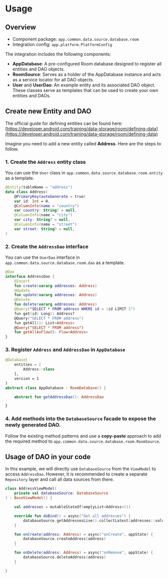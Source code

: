 # Usage

## Overview

- Component package: `app.common.data.source.database.room`
- Integration config: `app.platform.PlatformConfig`

The integration includes the following components:

- **AppDatabase**: A pre-configured Room database designed to register all entities and DAO objects.
- **RoomSource**: Serves as a holder of the AppDatabase instance and acts as a service locator for all DAO objects.
- **User** and **UserDao**: An example entity and its associated DAO object. These classes serve as templates that can be used to create your own entities and DAOs.

## Create new Entity and DAO

The official guide for defining entities can be found here: [https://developer.android.com/training/data-storage/room/defining-data](https://developer.android.com/training/data-storage/room/defining-data)

Imagine you need to add a new entity called **Address**. Here are the steps to follow.

### 1. Create the `Address` entity class

You can use the `User` class in `app.common.data.source.database.room.entity` as a template.

```kotlin
@Entity(tableName = "address")
data class Address(
    @PrimaryKey(autoGenerate = true)
    var id: Int = 0,
    @ColumnInfo(name = "country")
    var country: String? = null,
    @ColumnInfo(name = "city")
    var city: String? = null,
    @ColumnInfo(name = "street")
    var street: String? = null,
)
```

### 2. Create the `AddressDao` interface

You can use the `UserDao` interface in `app.common.data.source.database.room.dao` as a template.

```kotlin
@Dao
interface AddressDao {
    @Insert
    fun create(vararg addresses: Address)
    @Update
    fun update(vararg addresses: Address)
    @Delete
    fun delete(vararg addresses: Address)
    @Query("SELECT * FROM address WHERE id = :id LIMIT 1")
    fun get(id: Long): Address?
    @Query("SELECT * FROM address")
    fun getAll(): List<Address>
    @Query("SELECT * FROM address")
    fun getAllAsFlow(): Flow<Address>
}
```

### 3. Register `Address` and `AddressDao` in `AppDatabase`

```kotlin
@Database(
    entities = [
        Address::class
    ],
    version = 1
)
abstract class AppDatabase : RoomDatabase() {

    abstract fun getAddressDao(): AddressDao

}
```

### 4. Add methods into the `DatabaseSource` facade to expose the newly generated DAO.

Follow the existing method patterns and use a **copy-paste** approach to add the required method to `app.common.data.source.database.room.RoomSource`.

## Usage of DAO in your code

In this example, we will directly use `DatabaseSource` from the `ViewModel` to access `AddressDao`. However, it is recommended to create a separate `Repository` layer and call all data sources from there.

```kotlin
class AddressViewModel(
    private val databaseSource: DatabaseSource
) : BaseViewModel() {

    val addresses = mutableStateOf(emptyList<Address>())

    override fun doBind() = async("Get all addresses") {
        databaseSource.getAddressesLive().collectLatest(addresses::value::set)
    }

    fun onCreate(address: Address) = async("onCreate", appState) {
        databaseSource.createAddress(address)
    }

    fun onDelete(address: Address) = async("onRemove", appState) {
        databaseSource.deleteAddress(address)
    }

}
```
